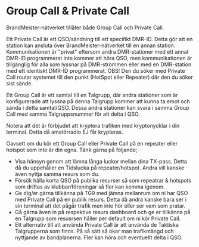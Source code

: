 # Group Call & Private Call

BrandMeister-nätverket tillåter både Group Call och Private Call.

Ett Private Call är ett QSO/sändning till ett specifikt DMR-ID. Detta gör att en station kan ansluta över BrandMeister-nätverket till en annan station. Kommunikationen är "privat" eftersom andra DMR-stationer med ett annat DMR-ID programmerat inte kommer att höra QSO, men kommunikationen är tillgänglig för alla som lyssnar på DMR-strömmen eller med en DMR-station med ett identiskt DMR-ID programmerat. OBS! Den du söker med Private Call routar systemet till den punkt (HotSpot eller Repeater) där den du söker sist sände.

Ett Group Call är ett samtal till en Talgrupp, där andra stationer som är konfigurerade att lyssna på denna Talgrupp kommer att kunna ta emot och sända i detta samtal/QSO. Dessa andra stationer kan svara i samma Group Call med samma Talgruppsnummer för att delta i QSO.

Notera att det är förbjudet att kryptera trafiken med kryptonycklar i din terminal. Detta då amatörradio EJ får krypteras.

Oavsett om du kör ett Group Call eller Private Call på en repeater eller hotspot som inte är din egna. Tänk gärna på följande;

* Visa hänsyn genom att lämna långa luckor mellan dina TX-pass. Detta då du uppehåller en Tidslucka på repeater/hotspot. Andra vill kanske även nyttja samma resurs som du.
* Försök hålla korta QSO på publika resurser så som repeatrar & hotspots som driftas av klubbar/föreningar så fler kan komma igenom.
* Ge dig/er gärna tillkänna på TG9 med jämna mellanrum om ni har QSO med Private Call på en publik resurs. Detta då andra kanske bara ser i sin terminal att det pågår trafik men inte hör eller ser vem som pratar. 
* Gå gärna även in på respektive resurs dashboard och ge er tillkänna på en Talgrupp som resusrsen håller per default om ni kör Private Call.
* Ett alternativ till att använda Private Call är att använda de Taktiska Talgrupperna som finns. På så sätt så ökar man trafikmängd och nyttjande av bandplanerna. Fler kan höra och eventuellt delta i QSO.    
